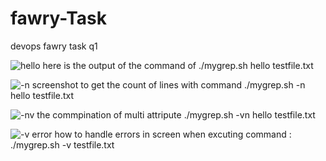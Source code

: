 # fawry-Task
devops fawry task
q1 

![hello](https://github.com/user-attachments/assets/8c5c79a2-a7f7-47ba-8c73-8ace2ba78687)
here is the output of the command of ./mygrep.sh hello testfile.txt

![-n ](https://github.com/user-attachments/assets/bacdd056-5542-4f89-ac55-7bd0e117c4cc)
screenshot to get the count of lines with command ./mygrep.sh -n hello testfile.txt


![-nv](https://github.com/user-attachments/assets/bc4c67ce-4e67-4323-9bf4-9527a42b3313)
the commpination of multi attripute 
./mygrep.sh -vn hello testfile.txt

![-v error](https://github.com/user-attachments/assets/2f2ec641-c9f5-499c-9696-6eeb1938939e)
how to handle errors in screen when excuting command :
./mygrep.sh -v testfile.txt
